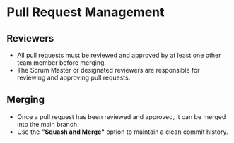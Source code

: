 # Pull Request Management

## Reviewers
- All pull requests must be reviewed and approved by at least one other team member before merging.
- The Scrum Master or designated reviewers are responsible for reviewing and approving pull requests.

## Merging
- Once a pull request has been reviewed and approved, it can be merged into the main branch.
- Use the **"Squash and Merge"** option to maintain a clean commit history.

